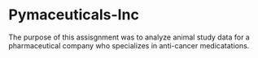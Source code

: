 # Pymaceuticals-Inc

The purpose of this assisgnment was to analyze animal study data for a pharmaceutical company who specializes in anti-cancer medicatations. 
